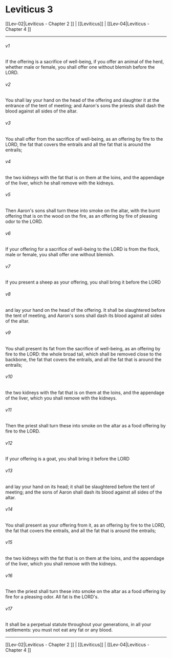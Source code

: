 # Leviticus 3

[[Lev-02|Leviticus - Chapter 2 ]] | [[Leviticus]] | [[Lev-04|Leviticus - Chapter 4 ]]
***

###### v1
If the offering is a sacrifice of well-being, if you offer an animal of the herd, whether male or female, you shall offer one without blemish before the LORD.
###### v2
You shall lay your hand on the head of the offering and slaughter it at the entrance of the tent of meeting; and Aaron's sons the priests shall dash the blood against all sides of the altar.
###### v3
You shall offer from the sacrifice of well-being, as an offering by fire to the LORD, the fat that covers the entrails and all the fat that is around the entrails;
###### v4
the two kidneys with the fat that is on them at the loins, and the appendage of the liver, which he shall remove with the kidneys.
###### v5
Then Aaron's sons shall turn these into smoke on the altar, with the burnt offering that is on the wood on the fire, as an offering by fire of pleasing odor to the LORD.
###### v6
If your offering for a sacrifice of well-being to the LORD is from the flock, male or female, you shall offer one without blemish.
###### v7
If you present a sheep as your offering, you shall bring it before the LORD
###### v8
and lay your hand on the head of the offering. It shall be slaughtered before the tent of meeting, and Aaron's sons shall dash its blood against all sides of the altar.
###### v9
You shall present its fat from the sacrifice of well-being, as an offering by fire to the LORD: the whole broad tail, which shall be removed close to the backbone, the fat that covers the entrails, and all the fat that is around the entrails;
###### v10
the two kidneys with the fat that is on them at the loins, and the appendage of the liver, which you shall remove with the kidneys.
###### v11
Then the priest shall turn these into smoke on the altar as a food offering by fire to the LORD.
###### v12
If your offering is a goat, you shall bring it before the LORD
###### v13
and lay your hand on its head; it shall be slaughtered before the tent of meeting; and the sons of Aaron shall dash its blood against all sides of the altar.
###### v14
You shall present as your offering from it, as an offering by fire to the LORD, the fat that covers the entrails, and all the fat that is around the entrails;
###### v15
the two kidneys with the fat that is on them at the loins, and the appendage of the liver, which you shall remove with the kidneys.
###### v16
Then the priest shall turn these into smoke on the altar as a food offering by fire for a pleasing odor. All fat is the LORD's.
###### v17
It shall be a perpetual statute throughout your generations, in all your settlements: you must not eat any fat or any blood.

***

[[Lev-02|Leviticus - Chapter 2 ]] | [[Leviticus]] | [[Lev-04|Leviticus - Chapter 4 ]]
